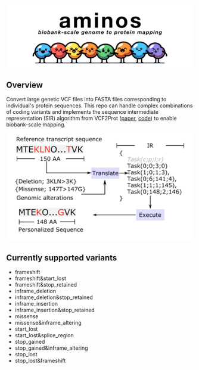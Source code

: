 <p align="center">
  <img src="aminos.png" alt="aminos.png"/>
</p>

## Overview

Convert large genetic VCF files into FASTA files corresponding to individual's protein sequences. This repo can handle complex combinations of coding variants and implements the  sequence intermediate representation (SIR) algorithm from VCF2Prot ([paper](https://www.biorxiv.org/content/10.1101/2022.01.21.477084v1.full.pdf), [code](https://github.com/ikmb/vcf2prot)) to enable biobank-scale mapping.

<img src="schematic.png" alt="schematic.png"/>

## Currently supported variants

- frameshift
- frameshift&start_lost
- frameshift&stop_retained
- inframe_deletion
- inframe_deletion&stop_retained
- inframe_insertion
- inframe_insertion&stop_retained
- missense
- missense&inframe_altering
- start_lost
- start_lost&splice_region
- stop_gained
- stop_gained&inframe_altering
- stop_lost
- stop_lost&frameshift
